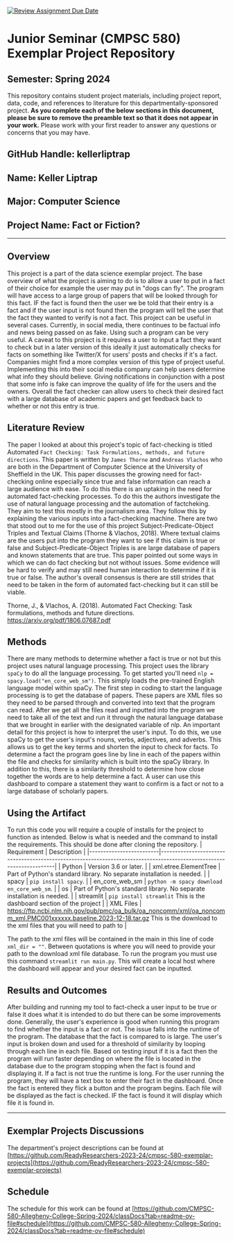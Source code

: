 [![Review Assignment Due Date](https://classroom.github.com/assets/deadline-readme-button-24ddc0f5d75046c5622901739e7c5dd533143b0c8e959d652212380cedb1ea36.svg)](https://classroom.github.com/a/Y4rZMh1t)
# Junior Seminar (CMPSC 580) Exemplar Project Repository

## Semester: Spring 2024

This repository contains student project materials, including project report, data, code, and references to literature for this departmentally-sponsored project. __As you complete each of the below sections in this document, please be sure to remove the preamble text so that it does not appear in your work.__ Please work with your first reader to answer any questions or concerns that you may have.

## GitHub Handle: kellerliptrap

## Name: Keller Liptrap

## Major: Computer Science

## Project Name: Fact or Fiction?

---

## Overview

This project is a part of the data science exemplar project. The base overview of what the project is aiming to do is to allow a user to put in a fact of their choice for example the user may put in "dogs can fly". The program will have access to a large group of papers that will be looked through for this fact. IF the fact is found then the user we be told that their entry is a fact and if the user input is not found then the program will tell the user that the fact they wanted to verify is not a fact. This project can be useful in several cases. Currently, in social media, there continues to be factual info and news being passed on as fake. Using such a program can be very useful. A caveat to this project is it requires a user to input a fact they want to check but in a later version of this ideally it just automatically checks for facts on something like Twitter/X for users' posts and checks if it's a fact. Companies might find a more complex version of this type of project useful. Implementing this into their social media company can help users determine what info they should believe. Giving notifications in conjunction with a post that some info is fake can improve the quality of life for the users and the owners. Overall the fact checker can allow users to check their desired fact with a large database of academic papers and get feedback back to whether or not this entry is true.

## Literature Review

The paper I looked at about this project's topic of fact-checking is titled Automated `Fact Checking: Task Formulations, methods, and future directions`. This paper is written by `James Thorne` and `Andreas Vlachos` who are both in the Department of Computer Science at the University of Sheffield in the UK. This paper discusses the growing need for fact-checking online especially since true and false information can reach a large audience with ease. To do this there is an uptaking in the need for automated fact-checking processes. To do this the authors investigate the use of natural language processing and the automation of factcheking. They aim to test this mostly in the journalism area. They follow this by explaining the various inputs into a fact-checking machine. There are two that stood out to me for the use of this project Subject-Predicate-Object Triples and Textual Claims (Thorne & Vlachos, 2018). Where textual claims are the users put into the program they want to see if this claim is true or false and Subject-Predicate-Object Triples is are large database of papers and known statements that are true. This paper pointed out some ways in which we can do fact checking but not without issues. Some evidence will be hard to verify and may still need human interaction to determine if it is true or false. The author's overall consensus is there are still strides that need to be taken in the form of automated fact-checking but it can still be viable. 

Thorne, J., & Vlachos, A. (2018). Automated Fact Checking: Task formulations, methods and future directions. https://arxiv.org/pdf/1806.07687.pdf 

## Methods

There are many methods to determine whether a fact is true or not but this project uses natural language processing. This project uses the library `spaCy` to do all the language processing. To get started you'll need `nlp = spacy.load("en_core_web_sm")`. This simply loads the pre-trained English language model within spaCy. The first step in coding to start the language processing is to get the database of papers. These papers are XML files so they need to be parsed through and converted into text that the program can read. After we get all the files read and inputted into the program we need to take all of the text and run it through the natural language database that we brought in earlier with the designated variable of nlp. An important detail for this project is how to interpret the user's input. To do this, we use spaCy to get the user's input's nouns, verbs, adjectives, and adverbs. This allows us to get the key terms and shorten the input to check for facts. To determine a fact the program goes line by line in each of the papers within the file and checks for similarity which is built into the spaCy library. In addition to this, there is a similarity threshold to determine how close together the words are to help determine a fact. A user can use this dashboard to compare a statement they want to confirm is a fact or not to a large database of scholarly papers.

## Using the Artifact

To run this code you will require a couple of installs for the project to function as intended. Below is what is needed and the command to install the requirements. This should be done after cloning the repository.
| Requirement             | Description                                                                                                          |
|-------------------------|----------------------------------------------------------------------------------------------------------------------|
| Python                  | Version 3.6 or later.                                                                                                |
| xml.etree.ElementTree  | Part of Python's standard library. No separate installation is needed.                                                  |
| spacy                   | `pip install spacy`.                                                |
| en_core_web_sm          |  `python -m spacy download en_core_web_sm`.                            |
| os                      | Part of Python's standard library. No separate installation is needed.                                                  |
| streamlit               | `pip install streamlit` This is the dashboard section of the project                        |
| XML Files               |    https://ftp.ncbi.nlm.nih.gov/pub/pmc/oa_bulk/oa_noncomm/xml/oa_noncomm_xml.PMC001xxxxxx.baseline.2023-12-18.tar.gz   This is the download to the xml files that you will need to path to  |

The path to the xml files will be contained in the main in this line of code `xml_dir = ""`. Between quotations is where you will need to provide your path to the download xml file database. To run the program you must use this command `streamlit run main.py`. This will create a local host where the dashboard will appear and your desired fact can be inputted.



## Results and Outcomes

After building and running my tool to fact-check a user input to be true or false it does what it is intended to do but there can be some improvements done. Generally, the user's experience is good when running this program to find whether the input is a fact or not. The issue falls into the runtime of the program. The database that the fact is compared to is large. The user's input is broken down and used for a threshold of similarity by looping through each line in each file. Based on testing input if it is a fact then the program will run faster depending on where the file is located in the database due to the program stopping when the fact is found and displaying it. If a fact is not true the runtime is long. For the user running the program, they will have a text box to enter their fact in the dashboard. Once the fact is entered they flick a button and the program begins. Each file will be displayed as the fact is checked. IF the fact is found it will display which file it is found in.

---

## Exemplar Projects Discussions

The department's project descriptions can be found at [https://github.com/ReadyResearchers-2023-24/cmpsc-580-exemplar-projects](https://github.com/ReadyResearchers-2023-24/cmpsc-580-exemplar-projects)

## Schedule

The schedule for this work can be found at [https://github.com/CMPSC-580-Allegheny-College-Spring-2024/classDocs?tab=readme-ov-file#schedule](https://github.com/CMPSC-580-Allegheny-College-Spring-2024/classDocs?tab=readme-ov-file#schedule)
